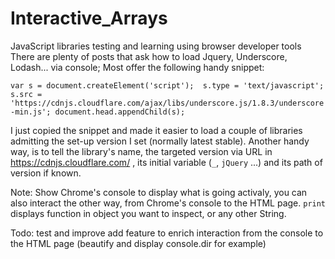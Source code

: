 # Interactive_Arrays
JavaScript libraries testing and learning using browser developer tools
There are plenty of posts that ask how to load Jquery, Underscore, Lodash... via console; Most offer the following handy snippet:

`var s = document.createElement('script'); 
s.type = 'text/javascript';
s.src = 'https://cdnjs.cloudflare.com/ajax/libs/underscore.js/1.8.3/underscore-min.js';
document.head.appendChild(s);`

I just copied the snippet and made it easier to load a couple of libraries admitting the set-up version I set (normally latest stable).
Another handy way, is to tell the library's name, the targeted version via URL in https://cdnjs.cloudflare.com/ , its initial variable (`_`, `jQuery` ...) and its path of version if known.

Note:
Show Chrome's console to display what is going activaly, you can also interact the other way, from Chrome's console to the HTML page.
`print` displays function in object you want to inspect, or any other String.

Todo:
test and improve
add feature to enrich interaction from the console to the HTML page (beautify and display console.dir for example)
